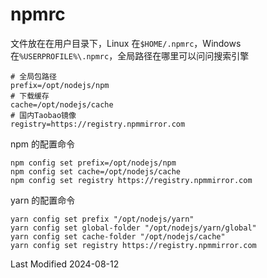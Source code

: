 # npmrc

文件放在在用户目录下，Linux 在`$HOME/.npmrc`，Windows 在`%USERPROFILE%\.npmrc`，全局路径在哪里可以问问搜索引擎

```
# 全局包路径
prefix=/opt/nodejs/npm
# 下载缓存
cache=/opt/nodejs/cache
# 国内Taobao镜像
registry=https://registry.npmmirror.com
```

npm 的配置命令

```
npm config set prefix=/opt/nodejs/npm
npm config set cache=/opt/nodejs/cache
npm config set registry https://registry.npmmirror.com
```

yarn 的配置命令

```
yarn config set prefix "/opt/nodejs/yarn"
yarn config set global-folder "/opt/nodejs/yarn/global"
yarn config set cache-folder "/opt/nodejs/cache"
yarn config set registry https://registry.npmmirror.com
```

Last Modified 2024-08-12
